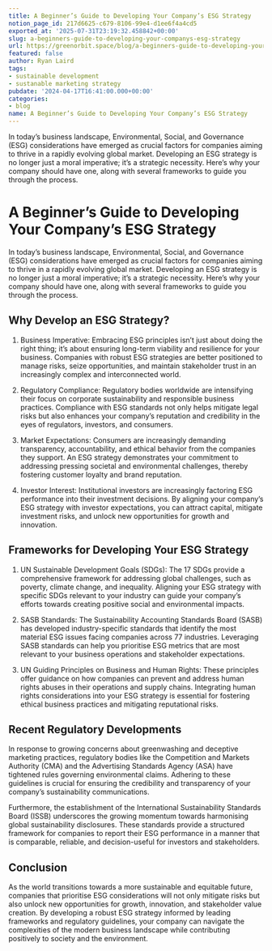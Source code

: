 ```yaml
---
title: A Beginner’s Guide to Developing Your Company’s ESG Strategy
notion_page_id: 217d6625-c679-8106-99e4-d1ee6f4a4cd5
exported_at: '2025-07-31T23:19:32.458842+00:00'
slug: a-beginners-guide-to-developing-your-companys-esg-strategy
url: https://greenorbit.space/blog/a-beginners-guide-to-developing-your-companys-esg-strategy/
featured: false
author: Ryan Laird
tags:
- sustainable development
- sustanable marketing strategy
pubdate: '2024-04-17T16:41:00.000+00:00'
categories:
- blog
name: A Beginner’s Guide to Developing Your Company’s ESG Strategy
---
```


In today’s business landscape, Environmental, Social, and Governance (ESG) considerations have emerged as crucial factors for companies aiming to thrive in a rapidly evolving global market. Developing an ESG strategy is no longer just a moral imperative; it’s a strategic necessity. Here’s why your company should have one, along with several frameworks to guide you through the process.

# A Beginner’s Guide to Developing Your Company’s ESG Strategy

In today’s business landscape, Environmental, Social, and Governance (ESG) considerations have emerged as crucial factors for companies aiming to thrive in a rapidly evolving global market. Developing an ESG strategy is no longer just a moral imperative; it’s a strategic necessity. Here’s why your company should have one, along with several frameworks to guide you through the process.

## Why Develop an ESG Strategy?

1. Business Imperative: Embracing ESG principles isn’t just about doing the right thing; it’s about ensuring long-term viability and resilience for your business. Companies with robust ESG strategies are better positioned to manage risks, seize opportunities, and maintain stakeholder trust in an increasingly complex and interconnected world.

1. Regulatory Compliance: Regulatory bodies worldwide are intensifying their focus on corporate sustainability and responsible business practices. Compliance with ESG standards not only helps mitigate legal risks but also enhances your company’s reputation and credibility in the eyes of regulators, investors, and consumers.

1. Market Expectations: Consumers are increasingly demanding transparency, accountability, and ethical behavior from the companies they support. An ESG strategy demonstrates your commitment to addressing pressing societal and environmental challenges, thereby fostering customer loyalty and brand reputation.

1. Investor Interest: Institutional investors are increasingly factoring ESG performance into their investment decisions. By aligning your company’s ESG strategy with investor expectations, you can attract capital, mitigate investment risks, and unlock new opportunities for growth and innovation.

## Frameworks for Developing Your ESG Strategy

1. UN Sustainable Development Goals (SDGs): The 17 SDGs provide a comprehensive framework for addressing global challenges, such as poverty, climate change, and inequality. Aligning your ESG strategy with specific SDGs relevant to your industry can guide your company’s efforts towards creating positive social and environmental impacts.

1. SASB Standards: The Sustainability Accounting Standards Board (SASB) has developed industry-specific standards that identify the most material ESG issues facing companies across 77 industries. Leveraging SASB standards can help you prioritise ESG metrics that are most relevant to your business operations and stakeholder expectations.

1. UN Guiding Principles on Business and Human Rights: These principles offer guidance on how companies can prevent and address human rights abuses in their operations and supply chains. Integrating human rights considerations into your ESG strategy is essential for fostering ethical business practices and mitigating reputational risks.

## Recent Regulatory Developments

In response to growing concerns about greenwashing and deceptive marketing practices, regulatory bodies like the Competition and Markets Authority (CMA) and the Advertising Standards Agency (ASA) have tightened rules governing environmental claims. Adhering to these guidelines is crucial for ensuring the credibility and transparency of your company’s sustainability communications.

Furthermore, the establishment of the International Sustainability Standards Board (ISSB) underscores the growing momentum towards harmonising global sustainability disclosures. These standards provide a structured framework for companies to report their ESG performance in a manner that is comparable, reliable, and decision-useful for investors and stakeholders.

## Conclusion

As the world transitions towards a more sustainable and equitable future, companies that prioritise ESG considerations will not only mitigate risks but also unlock new opportunities for growth, innovation, and stakeholder value creation. By developing a robust ESG strategy informed by leading frameworks and regulatory guidelines, your company can navigate the complexities of the modern business landscape while contributing positively to society and the environment.